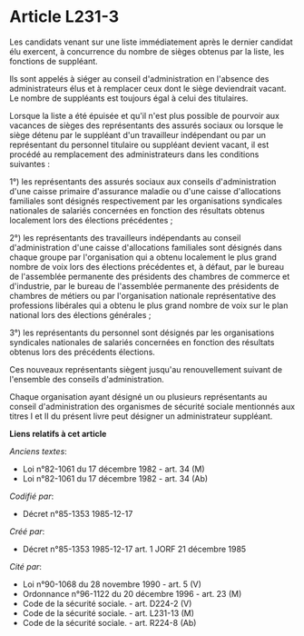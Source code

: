 # Article L231-3

Les candidats venant sur une liste immédiatement après le dernier candidat élu exercent, à concurrence du nombre de sièges
obtenus par la liste, les fonctions de suppléant. 

Ils sont appelés à siéger au conseil d'administration en l'absence des administrateurs élus et à remplacer ceux dont le siège
deviendrait vacant. Le nombre de suppléants est toujours égal à celui des titulaires. 

Lorsque la liste a été épuisée et qu'il n'est plus possible de pourvoir aux vacances de sièges des représentants des assurés
sociaux ou lorsque le siège détenu par le suppléant d'un travailleur indépendant ou par un représentant du personnel
titulaire ou suppléant devient vacant, il est procédé au remplacement des administrateurs dans les conditions suivantes : 

1°) les représentants des assurés sociaux aux conseils d'administration d'une caisse primaire d'assurance maladie ou d'une
caisse d'allocations familiales sont désignés respectivement par les organisations syndicales nationales de salariés
concernées en fonction des résultats obtenus localement lors des élections précédentes ; 

2°) les représentants des travailleurs indépendants au conseil d'administration d'une caisse d'allocations familiales sont
désignés dans chaque groupe par l'organisation qui a obtenu localement le plus grand nombre de voix lors des élections
précédentes et, à défaut, par le bureau de l'assemblée permanente des présidents des chambres de commerce et d'industrie, par
le bureau de l'assemblée permanente des présidents de chambres de métiers ou par l'organisation nationale représentative des
professions libérales qui a obtenu le plus grand nombre de voix sur le plan national lors des élections générales ; 

3°) les représentants du personnel sont désignés par les organisations syndicales nationales de salariés concernées en
fonction des résultats obtenus lors des précédents élections. 

Ces nouveaux représentants siègent jusqu'au renouvellement suivant de l'ensemble des conseils d'administration. 

Chaque organisation ayant désigné un ou plusieurs représentants au conseil d'administration des organismes de sécurité
sociale mentionnés aux titres I et II du présent livre peut désigner un administrateur suppléant.

**Liens relatifs à cet article**

_Anciens textes_:

  - Loi n°82-1061 du 17 décembre 1982 - art. 34 (M)
  - Loi n°82-1061 du 17 décembre 1982 - art. 34 (Ab)

_Codifié par_:

  - Décret n°85-1353 1985-12-17

_Créé par_:

  - Décret n°85-1353 1985-12-17 art. 1 JORF 21 décembre 1985

_Cité par_:

  - Loi n°90-1068 du 28 novembre 1990 - art. 5 (V)
  - Ordonnance n°96-1122 du 20 décembre 1996 - art. 23 (M)
  - Code de la sécurité sociale. - art. D224-2 (V)
  - Code de la sécurité sociale. - art. L231-13 (M)
  - Code de la sécurité sociale. - art. R224-8 (Ab)
